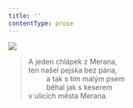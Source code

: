 ```yaml
---
title: ''
contentType: prose
---
```


![](../Images/106.jpg)

> A jeden chlápek z Merana,  
> ten našel pejska bez pána,  
>          a tak s tím malým psem  
>          běhal jak s keserem  
> v ulicích města Merana.
